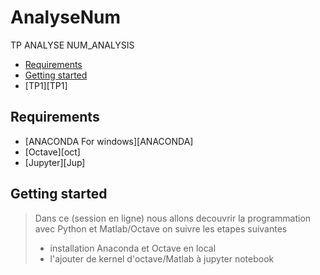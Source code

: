 # AnalyseNum
TP ANALYSE
 NUM_ANALYSIS
<!-- START doctoc generated TOC please keep comment here to allow auto update -->
<!-- DON'T EDIT THIS SECTION, INSTEAD RE-RUN doctoc TO UPDATE -->


- [Requirements](#requirements)
- [Getting started](#getting-started)
- [TP1][TP1]



<!-- END doctoc generated TOC please keep comment here to allow auto update -->

## Requirements

* [ANACONDA For windows][ANACONDA] 
* [Octave][oct]
* [Jupyter][Jup]


## Getting started 
> Dans ce (session en ligne) nous allons decouvrir la programmation avec Python et Matlab/Octave on suivre les etapes suivantes 
> + installation Anaconda et Octave en local
> + l'ajouter de kernel d'octave/Matlab à jupyter notebook









